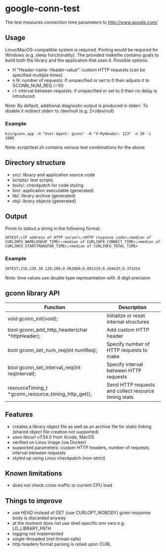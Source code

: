 # google-conn-test
The test measures connection time parameters to http://www.google.com/

## Usage
Linux/MacOS-compatible system is required. Porting would be required for Windows (e.g. sleep functionality). The provided makefile contains goals to build both the library and the application that uses it.
Possible options:
- H "Header-name: Header-value": custom HTTP requests (can be specified multiple times)
- n N: number of requests: if unspecified or set to 0 then adjusts it to GCONN_NUM_REQ (=10)
- i I: interval between requests: if unspecified or set to 0 then no delay is introduced

Note: By default, additional diagnostic output is produced in stderr. To disable it redirect stderr to /dev/null (e.g. 2>/dev/null)

### Example
```
bin/gconn_app -H "User-Agent: gconn" -H "X-MyHeader: 123" -n 20 -i 1000
```
Note: script/test.sh contains various test combinations for the above

## Directory structure
- src/: library and application source code
- scripts/: test scripts
- tools/: checkpatch for code styling
- bin/: application executable (generated)
- lib/: library archive (generated)
- obj/: lbrary objects (generated)

## Output
Prints to stdout a string in the following format:
```
SKTEST;<IP address of HTTP server>;<HTTP response code>;<median of CURLINFO_NAMELOOKUP_TIME>;<median of CURLINFO_CONNECT_TIME>;<median of CURLINFO_STARTTRANSFER_TIME>;<median of CURLINFO_TOTAL_TIME>
```

### Example
```
SKTEST;216.239.38.120;200;0.062880;0.091319;0.164425;0.371414
```
Note: time values use double type representation with .6 digit precision

## gconn library API
|Function|Description|
|--------|------------|
|void gconn_init(void);|Initialize or reset internal structures|
|bool gconn_add_http_header(char *httpHeader);|Add custom HTTP header|
|bool gconn_set_num_req(int numReq);|Specify number of HTTP requests to make|
|bool gconn_set_interval_req(int reqInterval);|Specify interval between HTTP requests|
|resourceTiming_t *gconn_resource_timing_http_get();|Send HTTP requests and collect resource timing stats|

## Features
- creates a library object file as well as an archive file for static linking (shared object file creation not supported)
- uses libcurl v7.54.0 from Xcode, MacOS
- verified on Linux image (via Docker)
- supported parameters: custom HTTP headers, number of requests, interval between requests
- styled up using Linux checkpatch (non-strict)

## Known limitations
- does not check cross-traffic or current CPU load

## Things to improve
- use HEAD instead of GET (use CURLOPT_NOBODY) given response body is discarded anyway
- at the moment does not use shell specific env vars e.g. LD_LIBRARY_PATH
- logging not implemented
- single-threaded (not thread-safe)
- http headers format parsing is relied upon CURL
